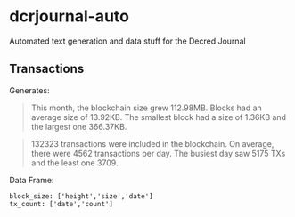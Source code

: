 # dcrjournal-auto
Automated text generation and data stuff for the Decred Journal

## Transactions

Generates:
>This month, the blockchain size grew 112.98MB. Blocks had an average size of 13.92KB. The smallest block had a size of 1.36KB and the largest one 366.37KB.

>132323 transactions were included in the blockchain. On average, there were 4562 transactions per day. The busiest day saw 5175 TXs and the least one 3709.

Data Frame:
```
block_size: ['height','size','date']
tx_count: ['date','count']
```
